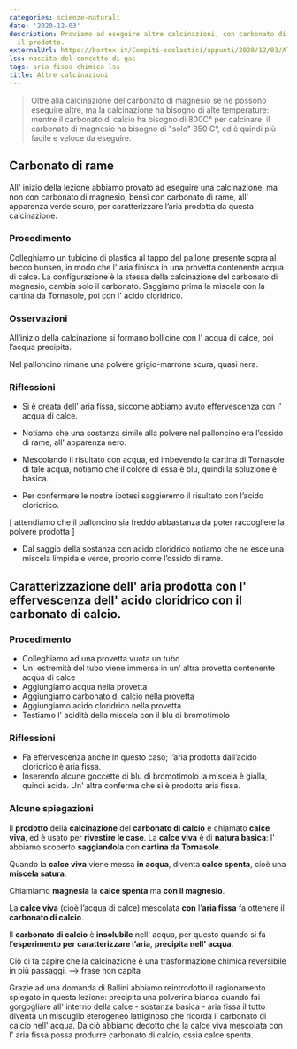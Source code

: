 ```yaml
---
categories: scienze-naturali
date: '2020-12-03'
description: Proviamo ad eseguire altre calcinazioni, con carbonato di rame e ne saggiamo
  il prodotto.
externalUrl: https://bortox.it/Compiti-scolastici/appunti/2020/12/03/Altre-calcinazioni.html
lss: nascita-del-concetto-di-gas
tags: aria fissa chimica lss
title: Altre calcinazioni
---
```


> Oltre alla calcinazione del carbonato di magnesio se ne possono eseguire altre, ma la calcinazione ha bisogno di alte temperature: mentre il carbonato di calcio ha bisogno di 800C° per calcinare, il carbonato di magnesio ha bisogno di "solo" 350 C°, ed è quindi più facile e veloce da eseguire.

## Carbonato di rame

All' inizio della lezione abbiamo provato ad eseguire una calcinazione, ma non con carbonato di magnesio, bensì con carbonato di rame, all' apparenza verde scuro, per caratterizzare l’aria prodotta da questa calcinazione.

### Procedimento

Colleghiamo un tubicino di plastica al tappo del pallone presente sopra al becco bunsen, in modo che l' aria finisca in una provetta contenente acqua di calce. La configurazione è la stessa della calcinazione del carbonato di magnesio, cambia solo il carbonato. Saggiamo prima la miscela con la cartina da Tornasole, poi con l' acido cloridrico.

### Osservazioni

All’inizio della calcinazione si formano bollicine con l' acqua di calce, poi l’acqua precipita.

Nel palloncino rimane una polvere grigio-marrone scura, quasi nera. 

### Riflessioni

- Si è creata dell' aria fissa, siccome abbiamo avuto effervescenza con l' acqua di calce.

- Notiamo che una sostanza simile alla polvere nel palloncino era l’ossido di rame,  all' apparenza nero. 

- Mescolando il risultato con acqua, ed imbevendo la cartina di Tornasole di tale acqua, notiamo che il colore di essa è blu, quindi la soluzione è basica.

- Per confermare le nostre ipotesi saggieremo il risultato  con l’acido cloridrico.

[ attendiamo che il palloncino sia freddo abbastanza da poter raccogliere la polvere prodotta ]

- Dal saggio della sostanza con acido cloridrico notiamo che ne esce una miscela limpida e verde, proprio come l’ossido di rame.


## Caratterizzazione dell' aria prodotta con l' effervescenza dell' acido cloridrico con il carbonato di calcio.

### Procedimento 

- Colleghiamo ad una provetta vuota un tubo 
- Un' estremità del tubo viene immersa in un' altra provetta contenente acqua di calce
- Aggiungiamo acqua nella provetta
- Aggiungiamo carbonato di calcio nella provetta
- Aggiungiamo acido cloridrico nella provetta
- Testiamo l' acidità della miscela con il blu di bromotimolo

### Riflessioni

- Fa effervescenza anche in questo caso; l’aria prodotta dall’acido cloridrico è aria fissa.
- Inserendo alcune goccette di blu di bromotimolo la miscela è gialla, quindi acida. Un' altra conferma che si è prodotta aria fissa.

### Alcune spiegazioni

Il **prodotto** della **calcinazione** del **carbonato di calcio** è chiamato **calce viva**, ed è usato per **rivestire le case**. La **calce viva** è di **natura basica**: l' abbiamo scoperto **saggiandola** con **cartina da Tornasole**.

Quando la **calce viva** viene messa **in acqua**, diventa **calce spenta**, cioè una **miscela satura**. 

Chiamiamo **magnesia** la **calce spenta** ma **con il magnesio**.

La **calce viva** (cioè l’acqua di calce) mescolata **con** l’**aria fissa** fa ottenere il **carbonato di calcio**.

Il **carbonato di calcio** è **insolubile** nell' acqua, per questo quando si fa l’**esperimento per caratterizzare l’aria**, **precipita nell' acqua**. 

Ciò ci fa capire che la calcinazione è una trasformazione chimica reversibile in più passaggi. --> frase non capita


Grazie ad una domanda di Ballini abbiamo reintrodotto il ragionamento spiegato in questa lezione: precipita una polverina bianca quando fai gorgogliare all' interno della calce - sostanza basica - aria fissa il tutto diventa un miscuglio eterogeneo lattiginoso che ricorda il carbonato di calcio nell' acqua. Da ciò abbiamo dedotto che la calce viva mescolata con l' aria fissa possa produrre carbonato di calcio, ossia calce spenta.